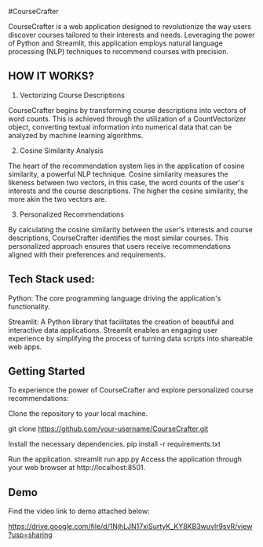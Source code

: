 
#CourseCrafter 

CourseCrafter is a web application designed to revolutionize the way users discover courses tailored to their interests and needs. Leveraging the power of Python and Streamlit, this application employs natural language processing (NLP) techniques to recommend courses with precision. 


## HOW IT WORKS?

1. Vectorizing Course Descriptions 

CourseCrafter begins by transforming course descriptions into vectors of word counts. This is achieved through the utilization of a CountVectorizer object, converting textual information into numerical data that can be analyzed by machine learning algorithms. 

2. Cosine Similarity Analysis 

The heart of the recommendation system lies in the application of cosine similarity, a powerful NLP technique. Cosine similarity measures the likeness between two vectors, in this case, the word counts of the user's interests and the course descriptions. The higher the cosine similarity, the more akin the two vectors are. 

3. Personalized Recommendations 

By calculating the cosine similarity between the user's interests and course descriptions, CourseCrafter identifies the most similar courses. This personalized approach ensures that users receive recommendations aligned with their preferences and requirements. 
## Tech Stack used:


Python: The core programming language driving the application's functionality. 

Streamlit: A Python library that facilitates the creation of beautiful and interactive data applications. Streamlit enables an engaging user experience by simplifying the process of turning data scripts into shareable web apps. 
## Getting Started



To experience the power of CourseCrafter and explore personalized course recommendations: 

Clone the repository to your local machine. 

git clone https://github.com/your-username/CourseCrafter.git 
 

Install the necessary dependencies. 
pip install -r requirements.txt 
 
Run the application. 
streamlit run app.py 
Access the application through your web browser at http://localhost:8501. 
## Demo

Find the video link to demo attached below:

https://drive.google.com/file/d/1NjhLJN17xiSurtyK_KY8KB3wuvlr9svR/view?usp=sharing
